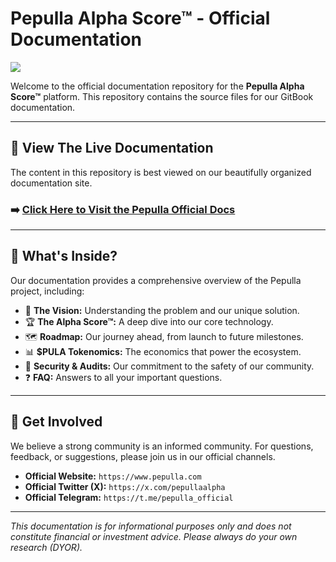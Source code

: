 # Pepulla Alpha Score™ - Official Documentation

![](https://raw.githubusercontent.com/PepullaLabs/pepulla-docs/main/assets/introduction.png)

Welcome to the official documentation repository for the **Pepulla Alpha Score™** platform. This repository contains the source files for our GitBook documentation.

***

## 🚀 View The Live Documentation

The content in this repository is best viewed on our beautifully organized documentation site.

### ➡️ [**Click Here to Visit the Pepulla Official Docs**](https://pepulla-alpha-score-tm-docs.gitbook.io/pepulla-alpha-score-tm-docs/)



***

## 📖 What's Inside?

Our documentation provides a comprehensive overview of the Pepulla project, including:

* 🔭 **The Vision:** Understanding the problem and our unique solution.
* 🏆 **The Alpha Score™:** A deep dive into our core technology.
* 🗺️ **Roadmap:** Our journey ahead, from launch to future milestones.
* 📊 **$PULA Tokenomics:** The economics that power the ecosystem.
* 🔐 **Security & Audits:** Our commitment to the safety of our community.
* ❓ **FAQ:** Answers to all your important questions.

***

## 💬 Get Involved

We believe a strong community is an informed community. For questions, feedback, or suggestions, please join us in our official channels.

* **Official Website:** `https://www.pepulla.com`
* **Official Twitter (X):** `https://x.com/pepullaalpha`
* **Official Telegram:** `https://t.me/pepulla_official`

***

_This documentation is for informational purposes only and does not constitute financial or investment advice. Please always do your own research (DYOR)._
